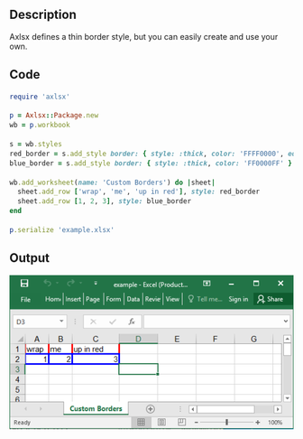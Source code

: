 ## Description

Axlsx defines a thin border style, but you can easily create and use your own.

## Code

```ruby
require 'axlsx'

p = Axlsx::Package.new
wb = p.workbook

s = wb.styles
red_border = s.add_style border: { style: :thick, color: 'FFFF0000', edges: [:left, :right] }
blue_border = s.add_style border: { style: :thick, color: 'FF0000FF' }

wb.add_worksheet(name: 'Custom Borders') do |sheet|
  sheet.add_row ['wrap', 'me', 'up in red'], style: red_border
  sheet.add_row [1, 2, 3], style: blue_border
end

p.serialize 'example.xlsx'
```

## Output

![Output](images/Custom-Borders-Example.png "Output")
